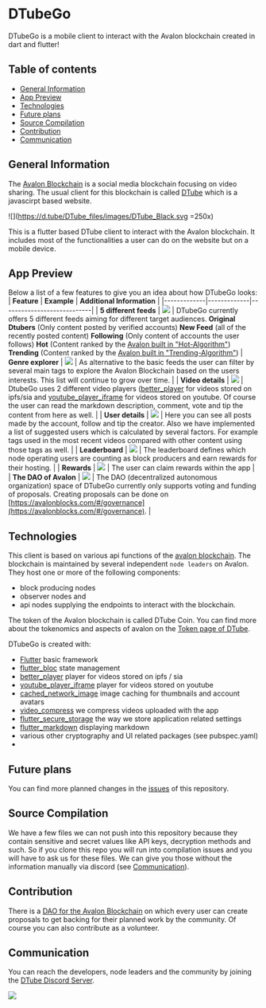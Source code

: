 # DTubeGo
DTubeGo is a mobile client to interact with the Avalon blockchain created in dart and flutter!


## Table of contents
* [General Information](#general-information)
* [App Preview](#app-preview)
* [Technologies](#technologies)
* [Future plans](#future-plans)
* [Source Compilation](#source-compilation)
* [Contribution](#contribution)
* [Communication](#communication)

## General Information

The [Avalon Blockchain](https://github.com/dtube/avalon/) is a social media blockchain focusing on video sharing. The usual client for this blockchain is called [DTube](https://d.tube) which is a javascirpt based website.

![](https://d.tube/DTube_files/images/DTube_Black.svg =250x)

This is a flutter based DTube client to interact with the Avalon blockchain. It includes most of the functionalities a user can do on the website but on a mobile device. 

## App Preview
Below a list of a few features to give you an idea about how DTubeGo looks:
| **Feature** | **Example** | **Additional Information** |
|-------------|-------------|----------------------------|
| **5 different feeds**        |   ![](https://i.imgur.com/AZdMcqL.png)          |             DTubeGo currently offers 5 different feeds aiming for different target audiences. **Original Dtubers** (Only content posted by verified accounts) **New Feed** (all of the recently posted content) **Following** (Only content of accounts the user follows) **Hot** (Content ranked by the [Avalon built in "Hot-Algorithm"](https://github.com/dtube/avalon/blob/012713ca0729d2fe452b978fa2b51016402da324/src/rankings.js#L11)) **Trending** (Content ranked by the [Avalon built in "Trending-Algorithm"](https://github.com/dtube/avalon/blob/012713ca0729d2fe452b978fa2b51016402da324/src/rankings.js#L15))
| **Genre explorer**        |      ![](https://i.imgur.com/HP4CAI2.png)       |     As alternative to the basic feeds the user can filter by several main tags to explore the Avalon Blockchain based on the users interests. This list will continue to grow over time.                       |
| **Video details**        |        ![](https://i.imgur.com/bSQBpG9.png)     |            DtubeGo uses 2 different video players ([better_player](https://github.com/jhomlala/betterplayer) for videos stored on ipfs/sia and [youtube_player_iframe](https://github.com/sarbagyastha/youtube_player_flutter) for videos stored on youtube. Of course the user can read the markdown description, comment, vote and tip the content from here as well.                |
| **User details**        |       ![](https://i.imgur.com/9aQE1YS.png)      |     Here you can see all posts made by the account, follow and tip the creator. Also we have implemented a  list of suggested users which is calculated by several factors. For example tags used in the most recent videos compared with other content using those tags as well.                      |
| **Leaderboard**        |      ![](https://i.imgur.com/wZ6wpra.png)       |                 The leaderboard defines which node operating users are counting as block producers and earn rewards for their hosting.          |
| **Rewards**        |       ![](https://i.imgur.com/MJmk1JM.png)       |       The user can claim rewards within the app                     |
| **The DAO of Avalon**        |     ![](https://i.imgur.com/6E4xY9o.png)         |                    The DAO (decentralized autonomous organization) space of DTubeGo currently only supports voting and funding of proposals. Creating proposals can be done on [https://avalonblocks.com/#/governance](https://avalonblocks.com/#/governance).        |


## Technologies
This client is based on various api functions of the [avalon blockchain](https://github.com/dtube/avalon/). The blockchain is maintained by several independent `node leaders` on Avalon. They host one or more of the following components:
- block producing nodes
- observer nodes and 
- api nodes supplying the endpoints to interact with the blockchain.

The token of the Avalon blockchain is called DTube Coin. You can find more about the tokenomics and aspects of avalon on the [Token page of DTube](https://token.d.tube/).

DTubeGo is created with:
* [Flutter](https://github.com/flutter/flutter) basic framework
* [flutter_bloc](https://github.com/felangel/bloc/tree/master/packages/flutter_bloc) state management
* [better_player](https://github.com/jhomlala/betterplayer) player for videos stored on ipfs / sia 
* [youtube_player_iframe](https://github.com/sarbagyastha/youtube_player_flutter) player for videos stored on youtube
* [cached_network_image](https://github.com/Baseflow/flutter_cached_network_image) image caching for thumbnails and account avatars
* [video_compress](https://github.com/jonataslaw/VideoCompress) we compress videos uploaded with the app
* [flutter_secure_storage](https://github.com/mogol/flutter_secure_storage) the way we store application related settings
* [flutter_markdown](https://github.com/flutter/packages/tree/main/packages/flutter_markdown) displaying markdown
* various other cryptography and UI related packages (see pubspec.yaml)
* 
## Future plans
You can find more planned changes in the [issues](https://github.com/dtube/DTubeGo/issues) of this repository.

## Source Compilation
We have a few files we can not push into this repository because they contain sensitive and secret values like API keys, decryption methods and such. So if you clone this repo you will run into compilation issues and you will have to ask us for these files. We can give you those without the information manually via discord (see [Communication](#communication)).

## Contribution
There is a [DAO for the Avalon Blockchain](https://avalonblocks.com/#/governance) on which every user can create proposals to get backing for their planned work by the community. Of course you can also contribute as a volunteer.

## Communication
You can reach the developers, node leaders and the community by joining the [DTube Discord Server](https://discord.gg/s6Z4UCb45k).

![](https://discord.com/assets/cb48d2a8d4991281d7a6a95d2f58195e.svg)

